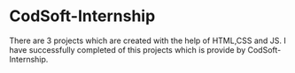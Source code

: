# CodSoft-Internship
There are 3 projects which are created with the help of HTML,CSS and JS. I have successfully completed of this projects which is provide by CodSoft-Internship.
